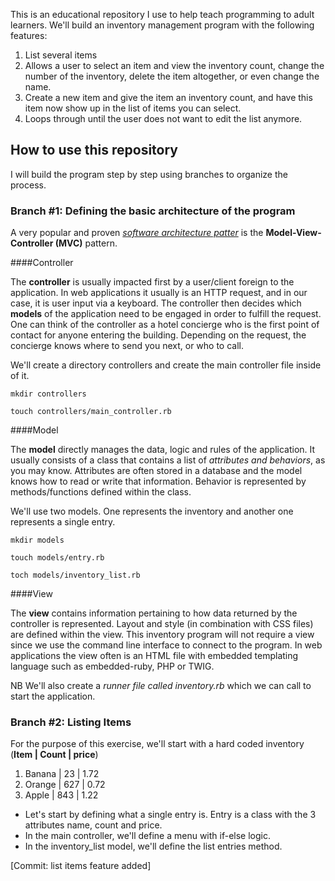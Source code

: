 This is an educational repository I use to help teach programming to adult learners. We'll build an inventory management program with the following features:

1. List several items
2. Allows a user to select an item and view the inventory count, change the number of the inventory, delete the item altogether, or even change the name.
3. Create a new item and give the item an inventory count, and have this item now show up in the list of items you can select.
4. Loops through until the user does not want to edit the list anymore.

## How to use this repository

I will build the program step by step using branches to organize the process.

### Branch #1: Defining the basic architecture of the program

A very popular and proven [*software architecture patter*](https://en.wikipedia.org/wiki/Model%E2%80%93view%E2%80%93controller) is the **Model-View-Controller (MVC)** pattern.

####Controller

The **controller** is usually impacted first by a user/client foreign to the application. In web applications it usually is an HTTP request, and in our case, it is user input via a keyboard. The controller then decides which **models** of the application need to be engaged in order to fulfill the request. One can think of the controller as a hotel concierge who is the first point of contact for anyone entering the building. Depending on the request, the concierge knows where to send you next, or who to call.

We'll create a directory controllers and create the main controller file inside of it.

`mkdir controllers`

`touch controllers/main_controller.rb`

####Model

The **model** directly manages the data, logic and rules of the application. It usually consists of a class that contains a list of *attributes and behaviors*, as you may know. Attributes are often stored in a database and the model knows how to read or write that information. Behavior is represented by methods/functions defined within the class.

We'll use two models. One represents the inventory and another one represents a single entry.

`mkdir models`

`touch models/entry.rb`

`toch models/inventory_list.rb `

####View

The **view** contains information pertaining to how data returned by the controller is represented. Layout and style (in combination with CSS files) are defined within the view. This inventory program will not require a view since we use the command line interface to connect to the program. In web applications the view often is an HTML file with embedded templating language such as embedded-ruby, PHP or TWIG.

NB We'll also create a *runner file called inventory.rb* which we can call to start the application.

### Branch #2: Listing Items

For the purpose of this exercise, we'll start with a hard coded inventory (**Item | Count | price**)

1. Banana | 23 | 1.72
2. Orange | 627 | 0.72
3. Apple | 843 | 1.22

- Let's start by defining what a single entry is. Entry is a class with the 3 attributes name, count and price.
- In the main controller, we'll define a menu with if-else logic.
- In the inventory_list model, we'll define the list entries method.

[Commit: list items feature added]
